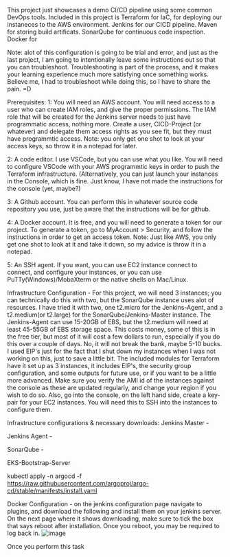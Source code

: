 This project just showcases a demo CI/CD pipeline using some common DevOps tools. Included in this project is Terraform for IaC, for deploying our instaneces to the AWS environment. Jenkins for our CICD pipeline. Maven for storing build artificats. SonarQube for continuous code inspection. Docker for 

Note: alot of this configuration is going to be trial and error, and just as the last project, I am going to intentionally leave some instructions out so that you can troubleshoot. Troubleshooting is part of the process, and it makes your learning experience much more satisfying once something works. Believe me, I had to troubleshoot while doing this, so I have to share the pain. =D

Prerequisites:
1: You will need an AWS account. You will need access to a user who can create IAM roles, and give the proper permissions. The IAM role that will be created for the Jenkins server needs to just have programmatic access, nothing more. Create a user, CICD-Project (or whatever) and delegate them access rights as you see fit, but they must have programmtic access. Note: you only get one shot to look at your access keys, so throw it in a notepad for later.

2: A code editor. I use VSCode, but you can use what you like. You will need to configure VSCode with your AWS programmtic keys in order to push the Terraform infrastructure. (Alternatively, you can just launch your instances in the Console, which is fine. Just know, I have not made the instructions for the console (yet, maybe?) 

3: A Github account. You can perform this in whatever source code repository you use, just be aware that the instructions will be for github.

4: A Docker account. It is free, and you will need to generate a token for our project. To generate a token, go to MyAccount > Security, and follow the instructions in order to get an access token. Note: Just like AWS, you only get one shot to look at it and take it down, so my advice is throw it in a notepad.

5: An SSH agent. If you want, you can use EC2 instance connect to connect, and configure your instances, or you can use PuTTy(Windows)/MobaXterm or the native shells on Mac/Linux.

Infrastructure Configuration - For this project, we will need 3 instances; you can technically do this with two, but the SonarQube instance uses alot of resources. I have tried it with two, one t2.micro for the Jenkins-Agent, and a t2.medium(or t2.large) for the SonarQube/Jenkins-Master instance. The Jenkins-Agent can use 15-20GB of EBS, but the t2.medium will need at least 45-55GB of EBS storage space. This costs money, some of this is in the free tier, but most of it will cost a few dollars to run, especially if you do this over a couple of days. No, it will not break the bank, maybe 5-10 bucks. I used EIP's just for the fact that I shut down my instances when I was not working on this, just to save a little bit. The included modules for Terraform have it set up as 3 instances, it includes EIP's, the security group configuration, and some outputs for future use, or if you want to be a little more advanced. Make sure you verify the AMI id of the instances against the console as these are updated regularly, and change your region if you wish to do so. Also, go into the console, on the left hand side, create a key-pair for your EC2 instances. You will need this to SSH into the instances to configure them. 



Infrastructure configurations & necessary downloads:
Jenkins Master -

Jenkins Agent - 

SonarQube -

EKS-Bootstrap-Server

kubectl apply -n argocd -f https://raw.githubusercontent.com/argoproj/argo-cd/stable/manifests/install.yaml


Docker Configuration - on the jenkins configuration page navigate to plugins, and download the following and install them on your jenkins server. On the next page where it shows downloading, make sure to tick the box that says reboot after installation. Once you reboot, you may be required to log back in.
![image](https://github.com/dcolanderjr/pipeline_project/assets/131455625/79c11563-0a74-4be9-bd44-9d573449bd3a)

Once you perform this task


